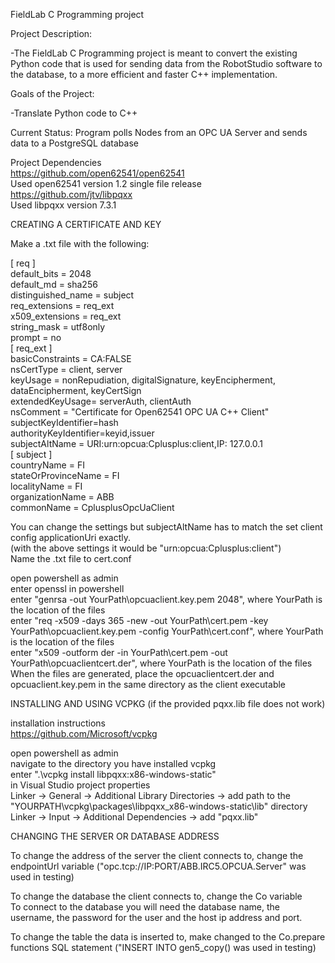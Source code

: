 FieldLab C Programming project

Project Description:

-The FieldLab C Programming project is meant to convert the existing Python code that is used for sending data from the RobotStudio software to the database, 
to a more efficient and faster C++ implementation.


Goals of the Project:

-Translate Python code to C++


Current Status: Program polls Nodes from an OPC UA Server and sends data to a PostgreSQL database

Project Dependencies  
https://github.com/open62541/open62541  
Used open62541 version 1.2 single file release  
https://github.com/jtv/libpqxx  
Used libpqxx version 7.3.1  


CREATING A CERTIFICATE AND KEY


Make a .txt file with the following:  



[ req ]  
default_bits = 2048  
default_md = sha256  
distinguished_name = subject  
req_extensions = req_ext  
x509_extensions = req_ext  
string_mask = utf8only  
prompt = no  
[ req_ext ]  
basicConstraints = CA:FALSE  
nsCertType = client, server  
keyUsage = nonRepudiation, digitalSignature, keyEncipherment, dataEncipherment, keyCertSign  
extendedKeyUsage= serverAuth, clientAuth  
nsComment = "Certificate for Open62541 OPC UA C++ Client"  
subjectKeyIdentifier=hash  
authorityKeyIdentifier=keyid,issuer  
subjectAltName = URI:urn:opcua:Cplusplus:client,IP: 127.0.0.1  
[ subject ]  
countryName = FI  
stateOrProvinceName = FI  
localityName = FI  
organizationName = ABB  
commonName = CplusplusOpcUaClient  



You can change the settings but subjectAltName has to match the set client config applicationUri exactly.  
(with the above settings it would be "urn:opcua:Cplusplus:client")  
Name the .txt file to cert.conf  

open powershell as admin  
enter openssl in powershell  
enter "genrsa -out YourPath\opcuaclient.key.pem 2048", where YourPath is the location of the files  
enter "req -x509 -days 365 -new -out YourPath\cert.pem -key YourPath\opcuaclient.key.pem -config YourPath\cert.conf", where YourPath is the location of the files  
enter "x509 -outform der -in YourPath\cert.pem -out YourPath\opcuaclientcert.der", where YourPath is the location of the files  
When the files are generated, place the opcuaclientcert.der and opcuaclient.key.pem in the same directory as the client executable


INSTALLING AND USING VCPKG (if the provided pqxx.lib file does not work)

installation instructions  
https://github.com/Microsoft/vcpkg  

open powershell as admin  
navigate to the directory you have installed vcpkg  
enter ".\vcpkg install libpqxx:x86-windows-static"  
in Visual Studio project properties  
Linker -> General -> Additional Library Directories -> add path to the "YOURPATH\vcpkg\packages\libpqxx_x86-windows-static\lib" directory  
Linker -> Input -> Additional Dependencies -> add "pqxx.lib"  

CHANGING THE SERVER OR DATABASE ADDRESS  

To change the address of the server the client connects to, change the endpointUrl variable ("opc.tcp://IP:PORT/ABB.IRC5.OPCUA.Server" was used in testing)  

To change the database the client connects to, change the Co variable  
To connect to the database you will need the database name, the username, the password for the user and the host ip address and port.  

To change the table the data is inserted to, make changed to the Co.prepare functions SQL statement ("INSERT INTO gen5_copy() was used in testing)  
